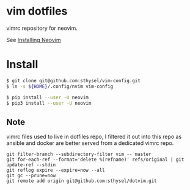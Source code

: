 # vim dotfiles

vimrc repository for neovim.

See [Installing Neovim](https://github.com/neovim/neovim/wiki/Installing-Neovim)

# Install
```sh
$ git clone git@github.com:sthysel/vim-config.git 
$ ln -s ${HOME}/.config/nvim vim-config

$ pip install --user -U neovim
$ pip3 install --user -U neovim
```


##  Note
vimrc files used to live in dotfiles repo, I filtered it out into this repo as
ansible and docker are better served from a dedicated vimrc repo.


```
git filter-branch --subdirectory-filter vim -- master
git for-each-ref --format='delete %(refname)' refs/original | git update-ref --stdin
git reflog expire --expire=now --all
git gc --prune=now
git remote add origin git@github.com:sthysel/dotvim.git
```

